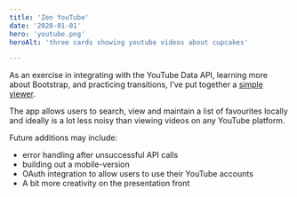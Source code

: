 ```yaml
---
title: 'Zen YouTube'
date: '2020-01-01'
hero: 'youtube.png'
heroAlt: 'three cards showing youtube videos about cupcakes'

---
```


As an exercise in integrating with the YouTube Data API, learning more about Bootstrap, and practicing transitions, I’ve put together a [simple viewer](https://stupefied-pare-d01de5.netlify.app).

The app allows users to search, view and maintain a list of favourites locally and ideally is a lot less noisy than viewing videos on any YouTube platform.

Future additions may include:
- error handling after unsuccessful API calls
- building out a mobile-version
- OAuth integration to allow users to use their YouTube accounts
- A bit more creativity on the presentation front

